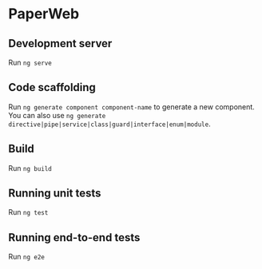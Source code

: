 # PaperWeb

## Development server
Run `ng serve` 

## Code scaffolding
Run `ng generate component component-name` to generate a new component. You can also use `ng generate directive|pipe|service|class|guard|interface|enum|module`.

## Build
Run `ng build` 

## Running unit tests
Run `ng test` 

## Running end-to-end tests
Run `ng e2e`


